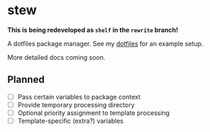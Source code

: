 # stew

**This is being redeveloped as `shelf` in the `rewrite` branch!**

A dotfiles package manager. See my [dotfiles](https://github.com/Dophin2009/dotfiles) for an example
setup.

More detailed docs coming soon.

## Planned

-   [ ] Pass certain variables to package context
-   [ ] Provide temporary processing directory
-   [ ] Optional priority assignment to template processing
-   [ ] Template-specific (extra?) variables
